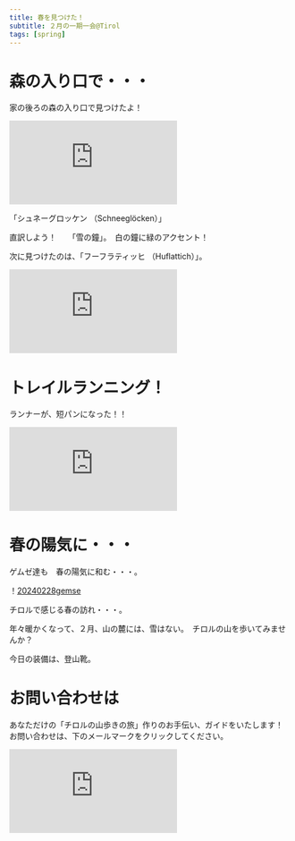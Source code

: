 ```yaml
---
title: 春を見つけた！
subtitle: ２月の一期一会@Tirol
tags: [spring]
---
```


# 森の入り口で・・・

家の後ろの森の入り口で見つけたよ！　　

![schneegloecken](https://piwigo.schickl.de/i.php?/upload/2024/02/28/20240228120332-6256a052-me.jpg)

「シュネーグロッケン （Schneeglöcken）」　　

直訳しよう！　　「雪の鐘」。　白の鐘に緑のアクセント！

次に見つけたのは、「フーフラティッヒ （Huflattich）」。

![fuflattich](https://piwigo.schickl.de/i.php?/upload/2024/02/28/20240228120503-ffb731d8-me.jpg)

# トレイルランニング！　

ランナーが、短パンになった！！

![springrunner](https://piwigo.schickl.de/i.php?/upload/2024/02/28/20240228120708-aa941776-me.jpg)

# 春の陽気に・・・

ゲムゼ達も　春の陽気に和む・・・。

！[20240228gemse](https://piwigo.schickl.de/i.php?/upload/2024/02/28/20240228120902-681d47a5-me.jpg)

チロルで感じる春の訪れ・・・。

年々暖かくなって、２月、山の麓には、雪はない。　チロルの山を歩いてみませんか？

今日の装備は、登山靴。

# お問い合わせは

あなただけの「チロルの山歩きの旅」作りのお手伝い、ガイドをいたします！
お問い合わせは、下のメールマークをクリックしてください。　

![20240228blumen](https://piwigo.schickl.de/i.php?/upload/2024/02/28/20240228121052-80012abd-me.jpg)




